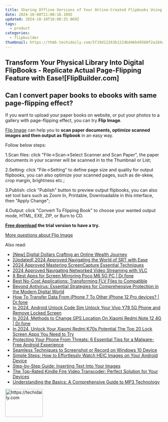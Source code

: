 ```yaml
---
title: Sharing Offline Versions of Your Online-Created Flipbooks Using FlipBuilder – Tips & Tricks
date: 2024-10-08T21:08:18.109Z
updated: 2024-10-10T16:08:25.069Z
tags:
  - product
categories:
  - flipbuilder
thumbnail: https://thmb.techidaily.com/5f19d12263b1224bd46b49560f2a184a0c0f8c0d56bb43f9e5c26e9a6768a6cd.jpg
---
```


## Transform Your Physical Library Into Digital FlipBooks - Replicate Actual Page-Flipping Feature with Ease![FlipBuilder.com]

## Can I convert paper books to ebooks with same page-flipping effect?

If you want to upload your paper books on website, or put your photos to a gallery with page-flipping effect, you can try **Flip Image**. 

[Flip Image](https://tools.techidaily.com/flipbuilder/products/) can help you to **scan paper documents, optimize scanned images and then output as flipbook** in an easy way.

Follow below steps:

1.Scan files: click "File->Scan->Select Scanner and Scan Paper", the paper documents in your scanner will be scanned in to the Thumbnail or List;

2.Setting: click "File->Setting" to define page size and quality for output flipbooks, you can also optimize your scanned pages, such as de-skew, crop margin, brightness etc.;

3.Publish: click "Publish" button to preview output flipbooks, you can also set tool bars such as Zoom In, Printable, Downloadable in this interface, then "Apply Change";

4.Output: click "Convert To Flipping Book" to choose your wanted output mode, HTML, EXE, ZIP, or Burn to CD.

**[Free download](https://tools.techidaily.com/flipbuilder/products/) the trial version to have a try.** 

[More questions about Flip Image](https://tools.techidaily.com/flipbuilder/products/)

<ins class="adsbygoogle"
     style="display:block"
     data-ad-format="autorelaxed"
     data-ad-client="ca-pub-7571918770474297"
     data-ad-slot="1223367746"></ins>

<ins class="adsbygoogle"
     style="display:block"
     data-ad-client="ca-pub-7571918770474297"
     data-ad-slot="8358498916"
     data-ad-format="auto"
     data-full-width-responsive="true"></ins>

<span class="atpl-alsoreadstyle">Also read:</span>
<div><ul>
<li><a href="https://youtube-sure.techidaily.com/igital-dollars-crafting-an-online-wealth-journey/"><u>[New] Digital Dollars Crafting an Online Wealth Journey</u></a></li>
<li><a href="https://article-posts.techidaily.com/updated-2024-approved-navigating-the-world-of-srt-with-ease/"><u>[Updated] 2024 Approved Navigating the World of SRT with Ease</u></a></li>
<li><a href="https://video-capture.techidaily.com/2024-approved-mastering-screencapture-essential-techniques/"><u>2024 Approved Mastering ScreenCapture Essential Techniques</u></a></li>
<li><a href="https://extra-approaches.techidaily.com/2024-approved-navigating-networked-video-streaming-with-vlc/"><u>2024 Approved Navigating Networked Video Streaming with VLC</u></a></li>
<li><a href="https://screen-mirror.techidaily.com/8-best-apps-for-screen-mirroring-poco-m6-5g-pc-drfone-by-drfone-android/"><u>8 Best Apps for Screen Mirroring Poco M6 5G PC | Dr.fone</u></a></li>
<li><a href="https://fox-ssl.techidaily.com/best-no-cost-applications-transforming-flv-files-to-compatible/"><u>Best No-Cost Applications: Transforming FLV Files to Compatible</u></a></li>
<li><a href="https://fox-ssl.techidaily.com/beyond-antivirus-essential-strategies-for-comprehensive-protection-in-the-modern-digital-world/"><u>Beyond Antivirus: Essential Strategies for Comprehensive Protection in the Modern Digital World</u></a></li>
<li><a href="https://review-topics.techidaily.com/how-to-transfer-data-from-iphone-7-to-other-iphone-12-pro-devices-drfone-by-drfone-transfer-data-from-ios-transfer-data-from-ios/"><u>How To Transfer Data From iPhone 7 To Other iPhone 12 Pro devices? | Dr.fone</u></a></li>
<li><a href="https://sim-unlock.techidaily.com/in-2024-android-unlock-code-sim-unlock-your-vivo-y78-5g-phone-and-remove-locked-screen-by-drfone-android/"><u>In 2024, Android Unlock Code Sim Unlock Your Vivo Y78 5G Phone and Remove Locked Screen</u></a></li>
<li><a href="https://phone-solutions.techidaily.com/in-2024-methods-to-change-gps-location-on-xiaomi-redmi-note-12-4g-drfone-by-drfone-virtual-android/"><u>In 2024, Methods to Change GPS Location On Xiaomi Redmi Note 12 4G | Dr.fone</u></a></li>
<li><a href="https://unlock-android.techidaily.com/in-2024-unlock-your-xiaomi-redmi-k70s-potential-the-top-20-lock-screen-apps-you-need-to-try-by-drfone-android/"><u>In 2024, Unlock Your Xiaomi Redmi K70s Potential The Top 20 Lock Screen Apps You Need to Try</u></a></li>
<li><a href="https://fox-ssl.techidaily.com/protecting-your-phone-from-threats-6-essential-tips-for-a-malware-free-android-experience/"><u>Protecting Your Phone From Threats: 6 Essential Tips for a Malware-Free Android Experience</u></a></li>
<li><a href="https://fox-ssl.techidaily.com/seamless-techniques-to-screenshot-or-record-on-windows-10-device/"><u>Seamless Techniques to Screenshot or Record on Windows 10 Device</u></a></li>
<li><a href="https://fox-ssl.techidaily.com/simple-steps-how-to-effortlessly-watch-heic-images-on-your-android-device/"><u>Simple Steps: How to Effortlessly Watch HEIC Images on Your Android Device</u></a></li>
<li><a href="https://fox-ssl.techidaily.com/step-by-step-guide-inserting-text-into-your-images/"><u>Step-by-Step Guide: Inserting Text Into Your Images</u></a></li>
<li><a href="https://fox-ssl.techidaily.com/the-top-rated-kindle-fire-video-transcoder-perfect-solution-for-your-devices/"><u>The Top-Rated Kindle Fire Video Transcoder: Perfect Solution for Your Devices</u></a></li>
<li><a href="https://fox-ssl.techidaily.com/understanding-the-basics-a-comprehensive-guide-to-mp3-technology/"><u>Understanding the Basics: A Comprehensive Guide to MP3 Technology</u></a></li>
</ul></div>

<!-- affiliate ads begin -->
<a href="https://25home.pxf.io/c/5597632/2148635/16836" target="_top" id="2148635">
  <img src="//a.impactradius-go.com/display-ad/16836-2148635" border="0" alt="https://techidaily.com" width="120" height="90"/>
</a>
<img height="0" width="0" src="https://25home.pxf.io/i/5597632/2148635/16836" style="position:absolute;visibility:hidden;" border="0" />
<!-- affiliate ads end -->

